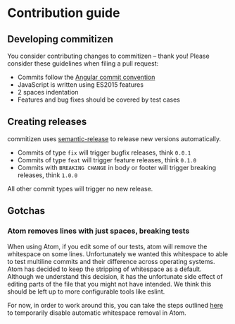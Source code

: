 # Contribution guide

## Developing commitizen

You consider contributing changes to commitizen – thank you!
Please consider these guidelines when filing a pull request:

*  Commits follow the [Angular commit convention](https://github.com/angular/angular.js/blob/master/CONTRIBUTING.md#-git-commit-guidelines)
*  JavaScript is written using ES2015 features
*  2 spaces indentation
*  Features and bug fixes should be covered by test cases

## Creating releases

commitizen uses [semantic-release](https://github.com/semantic-release/semantic-release)
to release new versions automatically.

*  Commits of type `fix` will trigger bugfix releases, think `0.0.1`
*  Commits of type `feat` will trigger feature releases, think `0.1.0`
*  Commits with `BREAKING CHANGE` in body or footer will trigger breaking releases, think `1.0.0`

All other commit types will trigger no new release.

## Gotchas

### Atom removes lines with just spaces, breaking tests

When using Atom, if you edit some of our tests, atom will remove the whitespace on some lines. Unfortunately we wanted this whitespace to
able to test multiline commits and their difference across operating
systems. Atom has decided to keep the stripping of whitespace as a
default. Although we understand this decision, it has the unfortunate
side effect of editing parts of the file that you might not have
intended. We think this should be left up to more configurable tools
like eslint.

For now, in order to work around this, you can take the steps outlined
[here](https://github.com/atom/whitespace/issues/10#issuecomment-85183781) to temporarily disable automatic whitespace removal in Atom.
